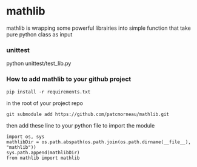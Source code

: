 # mathlib

mathlib is wrapping some powerful librairies into simple function that take pure python class as input


### unittest
python unittest/test_lib.py


### How to add mathlib to your github project
```
pip install -r requirements.txt
```
in the root of your project repo
```
git submodule add https://github.com/patcmorneau/mathlib.git
```
then add these line to your python file to import the module
```
import os, sys
mathlibDir = os.path.abspath(os.path.join(os.path.dirname(__file__), "mathlib"))
sys.path.append(mathlibDir)
from mathlib import mathlib
```
